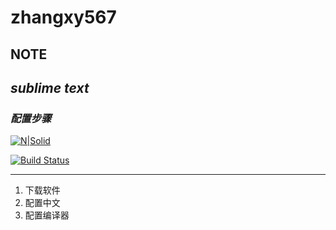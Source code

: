 # zhangxy567
## NOTE
## _sublime text_
### _配置步骤_
[![N|Solid](https://cldup.com/dTxpPi9lDf.thumb.png)](https://nodesource.com/products/nsolid)

[![Build Status](https://travis-ci.org/joemccann/dillinger.svg?branch=master)](https://travis-ci.org/joemccann/dillinger)

---

1. 下载软件
2. 配置中文
3. 配置编译器